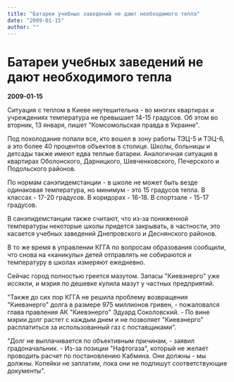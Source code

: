 ```yaml
---
title: "Батареи учебных заведений не дают необходимого тепла"
date: "2009-01-15"
author: ""
---
```


# Батареи учебных заведений не дают необходимого тепла

**2009-01-15** 

Ситуация с теплом в Киеве неутешительна - во многих квартирах и учреждениях температура не превышает 14-15 градусов. Об этом во вторник, 13 января, пишет "Комсомольская правда в Украине".

Под похолодание попали все, кто вошел в зону работы ТЭЦ-5 и ТЭЦ-6, а это более 40 процентов объектов в столице. Школы, больницы и детсады также имеют едва теплые батареи. Аналогичная ситуация в квартирах Оболонского, Дарницкого, Шевченковского, Печерского и Подольского районов.

По нормам санэпидемстанции - в школе не может быть везде одинаковая температура, но минимум - это 15 градусов тепла. В классах - 17-20 градусов. В коридорах - 16-18. В спортзале - 15-17 градусов.

В санэпидемстанции также считают, что из-за пониженной температуры некоторые школы придется закрывать, в частности, это касается учебных заведений Днепровского и Деснянского районов.

В то же время в управлении КГГА по вопросам образования сообщили, что снова на «каникулы» детей отправлять не собираются и температуру в школах измеряют ежедневно.

Сейчас город полностью греется мазутом. Запасы "Киевэнерго" уже иссякли, и мэрия по дешевке купила мазут у частных предприятий.

"Также до сих пор КГГА не решила проблему возвращения "Киевэнерго" долга в размере 975 миллионов гривен, - пожаловался глава правления АК "Киевэнерго" Эдуард Соколовский. - По вине мэрии долг растет с каждым днем и не позволяет "Киевэнерго" расплатиться за использованный газ с поставщиками".

"Долг не выплачивается по объективным причинам, - заявил градоначальник. - Из-за позиции "Нафтогаза", который не желает проводить расчет по постановлению Кабмина. Они должны - мы должны. Копейки не заплатим, пока они не подпишут соответствующие документы".